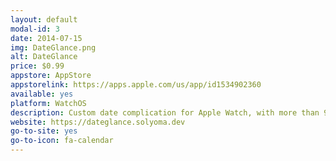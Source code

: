 ```yaml
---
layout: default
modal-id: 3
date: 2014-07-15
img: DateGlance.png
alt: DateGlance
price: $0.99
appstore: AppStore
appstorelink: https://apps.apple.com/us/app/id1534902360
available: yes
platform: WatchOS
description: Custom date complication for Apple Watch, with more than 900 possible format combinations.
website: https://dateglance.solyoma.dev
go-to-site: yes
go-to-icon: fa-calendar
---
```

